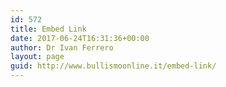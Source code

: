 ```yaml
---
id: 572
title: Embed Link
date: 2017-06-24T16:31:36+00:00
author: Dr Ivan Ferrero
layout: page
guid: http://www.bullismoonline.it/embed-link/
---
```

